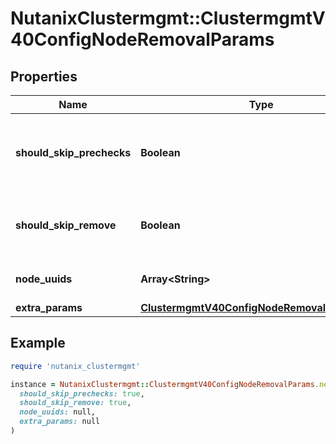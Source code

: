 # NutanixClustermgmt::ClustermgmtV40ConfigNodeRemovalParams

## Properties

| Name | Type | Description | Notes |
| ---- | ---- | ----------- | ----- |
| **should_skip_prechecks** | **Boolean** | Indicates if prechecks can be skipped for node removal. | [optional] |
| **should_skip_remove** | **Boolean** | Indicates if node removal can be skipped. | [optional] |
| **node_uuids** | **Array&lt;String&gt;** | List of node UUIDs to remove. |  |
| **extra_params** | [**ClustermgmtV40ConfigNodeRemovalExtraParam**](ClustermgmtV40ConfigNodeRemovalExtraParam.md) |  | [optional] |

## Example

```ruby
require 'nutanix_clustermgmt'

instance = NutanixClustermgmt::ClustermgmtV40ConfigNodeRemovalParams.new(
  should_skip_prechecks: true,
  should_skip_remove: true,
  node_uuids: null,
  extra_params: null
)
```

